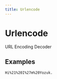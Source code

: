 ```yaml
---
title: Urlencode
---
```


# Urlencode

URL Encoding Decoder

## Examples

<pre class="example">
<code>Hi%21%20I%27m%20Yozuk.</code>
</pre>
